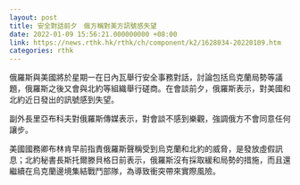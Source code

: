 ```yaml
---
layout: post
title: 安全對話前夕　俄方稱對美方訊號感失望
date: 2022-01-09 15:56:21.000000000 +08:00
link: https://news.rthk.hk/rthk/ch/component/k2/1628034-20220109.htm
categories: rthk
---
```


俄羅斯與美國將於星期一在日內瓦舉行安全事務對話，討論包括烏克蘭局勢等議題，俄羅斯之後又會與北約等組織舉行磋商。在會談前夕，俄羅斯表示，對美國和北約近日發出的訊號感到失望。

副外長里亞布科夫對俄羅斯傳媒表示，對會談不感到樂觀，強調俄方不會同意任何讓步。

美國國務卿布林肯早前指責俄羅斯聲稱受到烏克蘭和北約的威脅，是發放虛假訊息；北約秘書長斯托爾滕貝格日前表示，俄羅斯沒有採取緩和局勢的措施，而且還繼續在烏克蘭邊境集結戰鬥部隊，為導致衝突帶來實際風險。
